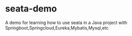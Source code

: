 # seata-demo
A demo for learning how to use seata in a Java project with Springboot,Springcloud,Eureka,Mybatis,Mysql,etc
